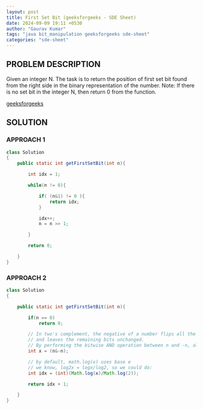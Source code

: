 ```yaml
---
layout: post
title: First Set Bit (geeksforgeeks - SDE Sheet)
date: 2024-09-09 19:11 +0530
author: "Gaurav Kumar"
tags: "java bit_manipulation geeksforgeeks sde-sheet"
categories: "sde-sheet"
---
```


## PROBLEM DESCRIPTION

Given an integer N. The task is to return the position of first set bit found from the right side in the binary representation of the number.
Note: If there is no set bit in the integer N, then return 0 from the function.

[geeksforgeeks](https://www.geeksforgeeks.org/problems/find-first-set-bit-1587115620/1?page=5)

## SOLUTION

### APPROACH 1

```java
class Solution
{
    public static int getFirstSetBit(int n){

        int idx = 1;

        while(n != 0){

            if( (n&1) != 0 ){
                return idx;
            }

            idx++;
            n = n >> 1;

        }

        return 0;

    }
}
```

### APPROACH 2

```java
class Solution
{

    public static int getFirstSetBit(int n){

        if(n == 0)
            return 0;

        // In two's complement, the negative of a number flips all the bits up to and including the first set bit (from the right),
        // and leaves the remaining bits unchanged.
        // By performing the bitwise AND operation between n and -n, all bits except the lowest set bit are turned to 0.
        int x = (n&-n);

        // by default, math.log(x) uses base e
        // we know, log2x = logx/log2, so we could do:
        int idx = (int)(Math.log(x)/Math.log(2));

        return idx + 1;

    }
}
```
